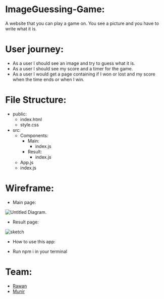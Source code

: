 # ImageGuessing-Game:
A website that you can play a game on. You see a picture and you have to write what it is.

# User journey:
* As a user I should see an image and try to guess what it is.
* As a user I should see my score and a timer for the game.
* As a user I would get a page containing if I won or lost and my score when the time ends or when I win.

# File Structure:
* public:
  - index.html
  - style.css
* src:
  - Components:
    - Main:
      - index.js
    - Result:
      - index.js
  * App.js
  * index.js

# Wireframe:
* Main page:

![Untitled Diagram](https://user-images.githubusercontent.com/47659847/63334938-23a9c880-c345-11e9-90e8-057aef0ff779.jpg).


* Result page:

![sketch](https://user-images.githubusercontent.com/47659847/63334921-1db3e780-c345-11e9-9b6c-e74b93d1ec31.jpeg)


* How to use this app:
- Run npm i in your terminal

# Team:
* [Rawan](https://github.com/95rawan)
* [Munir](https://github.com/Muniralsharif)